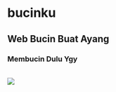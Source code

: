 # bucinku
## Web Bucin Buat Ayang
### Membucin Dulu Ygy<center>
</br>![](https://visitor-badge.glitch.me/badge?page_id=irwanx/bucinku)<p>
